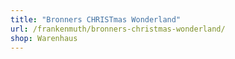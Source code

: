```yaml
---
title: "Bronners CHRISTmas Wonderland"
url: /frankenmuth/bronners-christmas-wonderland/
shop: Warenhaus
---
```

